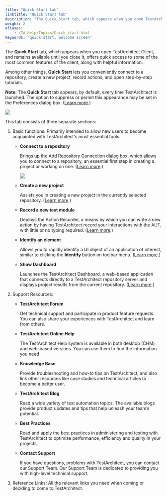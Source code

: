 ```yaml
--- 
title: "Quick Start tab"
linktitle: "Quick Start tab"
description: "The Quick Start tab, which appears when you open TestArchitect Client, and remains available until you close it, offers quick access to some of the most common features of the client, along with helpful information."
weight: 2
aliases: 
    - /TA_Help/Topics/Quick_start.html
keywords: "quick start, welcome screen"
---
```


The **Quick Start** tab, which appears when you open TestArchitect Client, and remains available until you close it, offers quick access to some of the most common features of the client, along with helpful information.

Among other things, **Quick Start** lets you conveniently connect to a repository, create a new project, record actions, and open step-by-step tutorials.

**Note:** The **Quick Start** tab appears, by default, every time TestArchitect is launched. The option to suppress or permit this appearance may be set in the Preferences dialog box. \([Learn more](/TA_Help/Topics/Additional_features_preferences.html).\)

![](/images/TA_Help/Images/welcome_pane.png)

This tab consists of three separate sections:

1.  Basic functions: Primarily intended to allow new users to become acquainted with TestArchitect's most essential tools.
    -   **Connect to a repository**

        Brings up the Add Repository Connection dialog box, which allows you to connect to a repository, an essential first step in creating a project or working on one. \([Learn more](/TA_Help/Topics/Getting_started_overview_working_with_repositories.html).\)

        ![](/images/TA_Help/Images/ug69.png)

    -   **Create a new project**

        Assists you in creating a new project in the currently selected repository. \([Learn more](/TA_Help/Topics/Projects_and_project_items_create_project.html).\)

    -   **Record a new test module**

        Deploys the Action Recorder, a means by which you can write a new action by having TestArchitect record your interactions with the AUT, with little or no typing required. \([Learn more](/TA_Help/Topics/Creating_and_using_actions_AR.html).\)

    -   **Identify an element**

        Allows you to rapidly identify a UI object of an application of interest, similar to clicking the **Identify** button on toolbar menu. \([Learn more](/TA_Help/Topics/Interface_def_client_interface_tool_identify.html).\)

    -   **Show Dashboard**

        Launches the TestArchitect Dashboard, a web–based application that connects directly to a TestArchitect repository server and displays project results from the current repository. \([Learn more](/TA_Help/Topics/Dashboard_intro.html).\)

2.  Support Resources:
    -   **TestArchitect Forum**

        Get technical support and participate in product feature requests. You can also share your experiences with TestArchitect and learn from others.

    -   **TestArchitect Online Help**

        The TestArchitect Help system is available in both desktop \(CHM\) and web-based versions. You can use them to find the information you need

    -   **Knowledge Base**

        Provide troubleshooting and how-to tips on TestArchitect, and also link other resources like case studies and technical articles to become a better user.

    -   **TestArchitect Blog**

        Read a wide variety of test automation topics. The available blogs provide product updates and tips that help unleash your team’s potential.

    -   **Best Practices**

        Read and apply the best practices in administering and testing with TestArchitect to optimize performance, efficiency and quality in your projects.

    -   **Contact Support**

        If you have questions, problems with TestArchitect, you can contact our Support Team. Our Support Team is dedicated to providing you with high-level technical support.

3.  Reference Links: All the relevant links you need when coming or deciding to come to TestArchitect.




